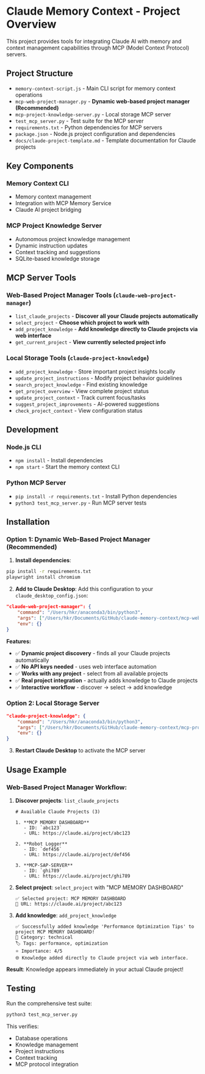 # Claude Memory Context - Project Overview

This project provides tools for integrating Claude AI with memory and context management capabilities through MCP (Model Context Protocol) servers.

## Project Structure

- `memory-context-script.js` - Main CLI script for memory context operations
- `mcp-web-project-manager.py` - **Dynamic web-based project manager (Recommended)**
- `mcp-project-knowledge-server.py` - Local storage MCP server 
- `test_mcp_server.py` - Test suite for the MCP server
- `requirements.txt` - Python dependencies for MCP servers
- `package.json` - Node.js project configuration and dependencies
- `docs/claude-project-template.md` - Template documentation for Claude projects

## Key Components

### Memory Context CLI
- Memory context management
- Integration with MCP Memory Service
- Claude AI project bridging

### MCP Project Knowledge Server
- Autonomous project knowledge management
- Dynamic instruction updates
- Context tracking and suggestions
- SQLite-based knowledge storage

## MCP Server Tools

### **Web-Based Project Manager Tools (`claude-web-project-manager`)**
- `list_claude_projects` - **Discover all your Claude projects automatically**
- `select_project` - **Choose which project to work with**  
- `add_project_knowledge` - **Add knowledge directly to Claude projects via web interface**
- `get_current_project` - **View currently selected project info**

### **Local Storage Tools (`claude-project-knowledge`)**
- `add_project_knowledge` - Store important project insights locally
- `update_project_instructions` - Modify project behavior guidelines
- `search_project_knowledge` - Find existing knowledge
- `get_project_overview` - View complete project status
- `update_project_context` - Track current focus/tasks
- `suggest_project_improvements` - AI-powered suggestions
- `check_project_context` - View configuration status

## Development

### Node.js CLI
- `npm install` - Install dependencies
- `npm start` - Start the memory context CLI

### Python MCP Server
- `pip install -r requirements.txt` - Install Python dependencies
- `python3 test_mcp_server.py` - Run MCP server tests

## Installation

### **Option 1: Dynamic Web-Based Project Manager (Recommended)**

1. **Install dependencies**:
```bash
pip install -r requirements.txt
playwright install chromium
```

2. **Add to Claude Desktop**: Add this configuration to your `claude_desktop_config.json`:

```json
"claude-web-project-manager": {
    "command": "/Users/hkr/anaconda3/bin/python3",
    "args": ["/Users/hkr/Documents/GitHub/claude-memory-context/mcp-web-project-manager.py"],
    "env": {}
}
```

**Features:**
- ✅ **Dynamic project discovery** - finds all your Claude projects automatically
- ✅ **No API keys needed** - uses web interface automation  
- ✅ **Works with any project** - select from all available projects
- ✅ **Real project integration** - actually adds knowledge to Claude projects
- ✅ **Interactive workflow** - discover → select → add knowledge

### **Option 2: Local Storage Server**

```json
"claude-project-knowledge": {
    "command": "/Users/hkr/anaconda3/bin/python3",
    "args": ["/Users/hkr/Documents/GitHub/claude-memory-context/mcp-project-knowledge-server.py"],
    "env": {}
}
```

3. **Restart Claude Desktop** to activate the MCP server

## Usage Example

### **Web-Based Project Manager Workflow:**

1. **Discover projects**: `list_claude_projects`
   ```
   # Available Claude Projects (3)
   
   1. **MCP MEMORY DASHBOARD**
      - ID: `abc123`
      - URL: https://claude.ai/project/abc123
   
   2. **Robot Logger**  
      - ID: `def456`
      - URL: https://claude.ai/project/def456
   
   3. **MCP-SAP-SERVER**
      - ID: `ghi789` 
      - URL: https://claude.ai/project/ghi789
   ```

2. **Select project**: `select_project` with "MCP MEMORY DASHBOARD"
   ```
   ✅ Selected project: MCP MEMORY DASHBOARD
   🔗 URL: https://claude.ai/project/abc123
   ```

3. **Add knowledge**: `add_project_knowledge`
   ```
   ✅ Successfully added knowledge 'Performance Optimization Tips' to project MCP MEMORY DASHBOARD!
   📝 Category: technical
   🏷️ Tags: performance, optimization
   ⭐ Importance: 4/5
   🌐 Knowledge added directly to Claude project via web interface.
   ```

**Result**: Knowledge appears immediately in your actual Claude project!

## Testing

Run the comprehensive test suite:
```bash
python3 test_mcp_server.py
```

This verifies:
- Database operations
- Knowledge management
- Project instructions
- Context tracking
- MCP protocol integration